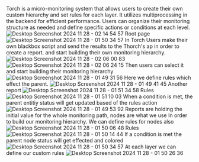 Torch is a micro-monitoring system that allows users to create their own custom hierarchy and set rules for each layer. It utilizes multiprocessing in the backend for efficient performance. Users can organize their monitoring structure as needed and define specific actions or conditions at each level.
![Desktop Screenshot 2024 11 28 - 02 14 54 57](https://github.com/user-attachments/assets/1ecc19fa-248e-4dcb-980c-c6c3f9a913ae)
Root page
![Desktop Screenshot 2024 11 28 - 01 50 34 57](https://github.com/user-attachments/assets/240279e0-1797-4d88-a02a-92f9d7999c81)
In Torch Users make their own blackbox script and send the results to the Thorch's ap in order to create a report. and start building their own monitoring hierarchy.
![Desktop Screenshot 2024 11 28 - 02 06 00 83](https://github.com/user-attachments/assets/1c5451f3-07f8-4c09-bd26-6506e6eb1be5)
![Desktop Screenshot 2024 11 28 - 02 06 24 15](https://github.com/user-attachments/assets/82d208f4-d835-42d2-aff7-70a82f289edb)
Then users can select it and start building their monitoring hierarchy
![Desktop Screenshot 2024 11 28 - 01 49 31 56](https://github.com/user-attachments/assets/f2a1f4c5-2618-46dd-abc9-ad076f533061)
Here we define rules which effect the parent.
![Desktop Screenshot 2024 11 28 - 01 49 41 45](https://github.com/user-attachments/assets/f6539403-9758-4de3-adcc-12f4a734e46d)
Another report
![Desktop Screenshot 2024 11 28 - 01 51 34 58](https://github.com/user-attachments/assets/16d34ee6-3c96-42de-a12f-3b48aa94738a)
Rules
![Desktop Screenshot 2024 11 28 - 01 51 10 03](https://github.com/user-attachments/assets/85390469-5aec-49a5-ab46-6e0cdf75cf03)
When a condition is met, the parent entitiy status will get updated based of the rules action
![Desktop Screenshot 2024 11 28 - 01 49 53 92](https://github.com/user-attachments/assets/e3de6e42-fc89-4af5-8209-0df94efcc95a)
Reports are holding the initial value for the whole monitoring path, nodes are what we use In order to build our monitoring hierarchy.
We can define rules for nodes also
![Desktop Screenshot 2024 11 28 - 01 50 06 48](https://github.com/user-attachments/assets/39456823-49f9-4de3-a44c-ac634bfb35c7)
Rules
![Desktop Screenshot 2024 11 28 - 01 50 14 44](https://github.com/user-attachments/assets/e04baa3c-2d16-406d-bcfa-7fb363506dc7)
If a condition is met the parent node status will get effected and colored
![Desktop Screenshot 2024 11 28 - 01 50 34 57](https://github.com/user-attachments/assets/5c9fd3bd-aae5-4d48-a5be-6ca35314c77c)
At each layer we can define our custom rules
![Desktop Screenshot 2024 11 28 - 01 50 26 36](https://github.com/user-attachments/assets/0f6111fb-ca52-442f-89cd-726f40dd60fe)


